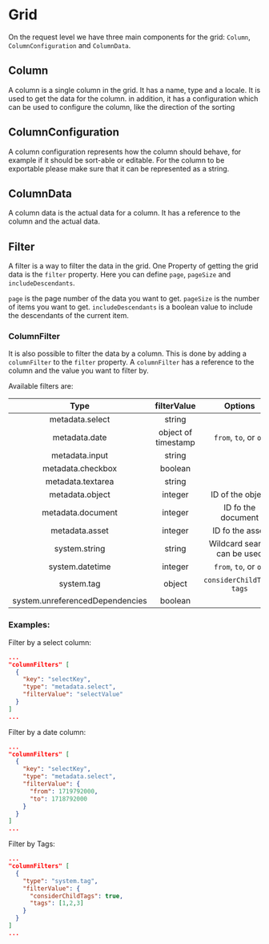 # Grid

On the request level we have three main components for the grid: `Column`, `ColumnConfiguration` and `ColumnData`.

## Column
A column is a single column in the grid. It has a name, type and a locale. It is used to get the data for the column.
in addition, it has a configuration which can be used to configure the column, like the direction of the sorting

## ColumnConfiguration
A column configuration represents how the column should behave, for example if it should be sort-able or editable. 
For the column to be exportable please make sure that it can be represented as a string.

## ColumnData
A column data is the actual data for a column. It has a reference to the column and the actual data.


## Filter
A filter is a way to filter the data in the grid. One Property of getting the grid data is the `filter` property.
Here you can define `page`, `pageSize` and `includeDescendants`.

`page` is the page number of the data you want to get. 
`pageSize` is the number of items you want to get.
`includeDescendants` is a boolean value to include the descendants of the current item.

### ColumnFilter
It is also possible to filter the data by a column. This is done by adding a `columnFilter` to the `filter` property.
A `columnFilter` has a reference to the column and the value you want to filter by.

Available filters are:

|              Type               |     filterValue     |           Options           |
|:-------------------------------:|:-------------------:|:---------------------------:|
|         metadata.select         |       string        |                             |
|          metadata.date          | object of timestamp |    `from`, `to`, or `on`    |
|         metadata.input          |       string        |                             |
|        metadata.checkbox        |       boolean       |                             |
|        metadata.textarea        |       string        |                             |
|         metadata.object         |       integer       |      ID of the object       |
|        metadata.document        |       integer       |     ID fo the document      |
|         metadata.asset          |       integer       |       ID fo the asset       |
|          system.string          |       string        | Wildcard search can be used |
|         system.datetime         |       integer       |    `from`, `to`, or `on`    |
|           system.tag            |       object        | `considerChildTags`, `tags` |
| system.unreferencedDependencies |       boolean       |                             |



### Examples:

Filter by a select column:
```json
...
"columnFilters" [
  {
    "key": "selectKey",
    "type": "metadata.select",
    "filterValue": "selectValue"
  }
]
...
```

Filter by a date column:
```json
...
"columnFilters" [
  {
    "key": "selectKey",
    "type": "metadata.select",
    "filterValue": {
      "from": 1719792000,
      "to": 1718792000
    }
  }
]
...
```

Filter by Tags:
```json
...
"columnFilters" [
  {
    "type": "system.tag",
    "filterValue": {
      "considerChildTags": true,
      "tags": [1,2,3]
    }
  }
]
...
```